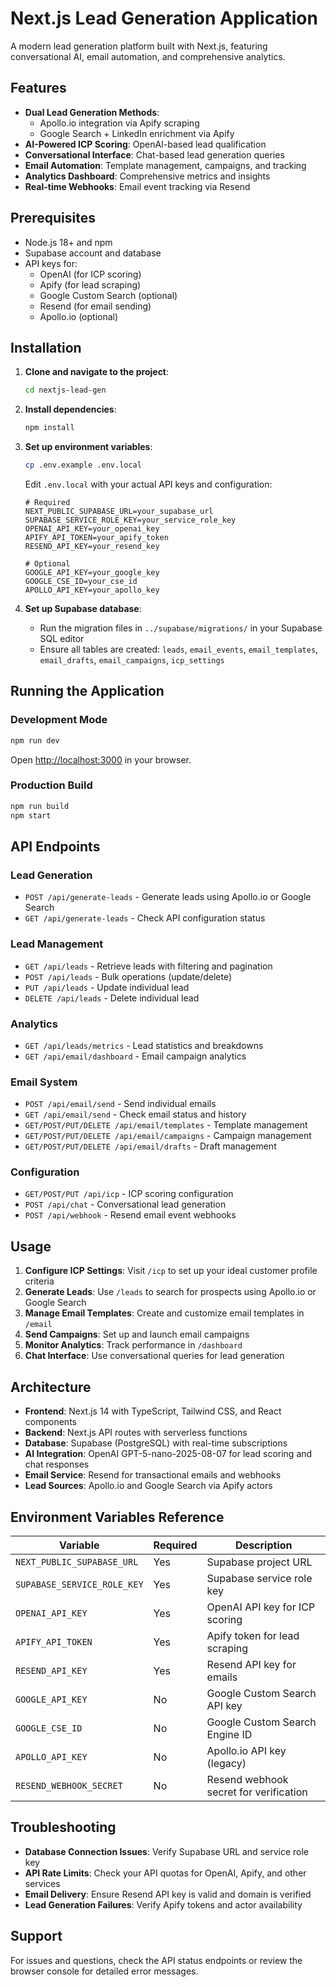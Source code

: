 # Next.js Lead Generation Application

A modern lead generation platform built with Next.js, featuring conversational AI, email automation, and comprehensive analytics.

## Features

- **Dual Lead Generation Methods**:
  - Apollo.io integration via Apify scraping
  - Google Search + LinkedIn enrichment via Apify
- **AI-Powered ICP Scoring**: OpenAI-based lead qualification
- **Conversational Interface**: Chat-based lead generation queries
- **Email Automation**: Template management, campaigns, and tracking
- **Analytics Dashboard**: Comprehensive metrics and insights
- **Real-time Webhooks**: Email event tracking via Resend

## Prerequisites

- Node.js 18+ and npm
- Supabase account and database
- API keys for:
  - OpenAI (for ICP scoring)
  - Apify (for lead scraping)
  - Google Custom Search (optional)
  - Resend (for email sending)
  - Apollo.io (optional)

## Installation

1. **Clone and navigate to the project**:
   ```bash
   cd nextjs-lead-gen
   ```

2. **Install dependencies**:
   ```bash
   npm install
   ```

3. **Set up environment variables**:
   ```bash
   cp .env.example .env.local
   ```
   
   Edit `.env.local` with your actual API keys and configuration:
   ```env
   # Required
   NEXT_PUBLIC_SUPABASE_URL=your_supabase_url
   SUPABASE_SERVICE_ROLE_KEY=your_service_role_key
   OPENAI_API_KEY=your_openai_key
   APIFY_API_TOKEN=your_apify_token
   RESEND_API_KEY=your_resend_key
   
   # Optional
   GOOGLE_API_KEY=your_google_key
   GOOGLE_CSE_ID=your_cse_id
   APOLLO_API_KEY=your_apollo_key
   ```

4. **Set up Supabase database**:
   - Run the migration files in `../supabase/migrations/` in your Supabase SQL editor
   - Ensure all tables are created: `leads`, `email_events`, `email_templates`, `email_drafts`, `email_campaigns`, `icp_settings`

## Running the Application

### Development Mode
```bash
npm run dev
```
Open [http://localhost:3000](http://localhost:3000) in your browser.

### Production Build
```bash
npm run build
npm start
```

## API Endpoints

### Lead Generation
- `POST /api/generate-leads` - Generate leads using Apollo.io or Google Search
- `GET /api/generate-leads` - Check API configuration status

### Lead Management
- `GET /api/leads` - Retrieve leads with filtering and pagination
- `POST /api/leads` - Bulk operations (update/delete)
- `PUT /api/leads` - Update individual lead
- `DELETE /api/leads` - Delete individual lead

### Analytics
- `GET /api/leads/metrics` - Lead statistics and breakdowns
- `GET /api/email/dashboard` - Email campaign analytics

### Email System
- `POST /api/email/send` - Send individual emails
- `GET /api/email/send` - Check email status and history
- `GET/POST/PUT/DELETE /api/email/templates` - Template management
- `GET/POST/PUT/DELETE /api/email/campaigns` - Campaign management
- `GET/POST/PUT/DELETE /api/email/drafts` - Draft management

### Configuration
- `GET/POST/PUT /api/icp` - ICP scoring configuration
- `POST /api/chat` - Conversational lead generation
- `POST /api/webhook` - Resend email event webhooks

## Usage

1. **Configure ICP Settings**: Visit `/icp` to set up your ideal customer profile criteria
2. **Generate Leads**: Use `/leads` to search for prospects using Apollo.io or Google Search
3. **Manage Email Templates**: Create and customize email templates in `/email`
4. **Send Campaigns**: Set up and launch email campaigns
5. **Monitor Analytics**: Track performance in `/dashboard`
6. **Chat Interface**: Use conversational queries for lead generation

## Architecture

- **Frontend**: Next.js 14 with TypeScript, Tailwind CSS, and React components
- **Backend**: Next.js API routes with serverless functions
- **Database**: Supabase (PostgreSQL) with real-time subscriptions
- **AI Integration**: OpenAI GPT-5-nano-2025-08-07 for lead scoring and chat responses
- **Email Service**: Resend for transactional emails and webhooks
- **Lead Sources**: Apollo.io and Google Search via Apify actors

## Environment Variables Reference

| Variable | Required | Description |
|----------|----------|-------------|
| `NEXT_PUBLIC_SUPABASE_URL` | Yes | Supabase project URL |
| `SUPABASE_SERVICE_ROLE_KEY` | Yes | Supabase service role key |
| `OPENAI_API_KEY` | Yes | OpenAI API key for ICP scoring |
| `APIFY_API_TOKEN` | Yes | Apify token for lead scraping |
| `RESEND_API_KEY` | Yes | Resend API key for emails |
| `GOOGLE_API_KEY` | No | Google Custom Search API key |
| `GOOGLE_CSE_ID` | No | Google Custom Search Engine ID |
| `APOLLO_API_KEY` | No | Apollo.io API key (legacy) |
| `RESEND_WEBHOOK_SECRET` | No | Resend webhook secret for verification |

## Troubleshooting

- **Database Connection Issues**: Verify Supabase URL and service role key
- **API Rate Limits**: Check your API quotas for OpenAI, Apify, and other services
- **Email Delivery**: Ensure Resend API key is valid and domain is verified
- **Lead Generation Failures**: Verify Apify tokens and actor availability

## Support

For issues and questions, check the API status endpoints or review the browser console for detailed error messages.